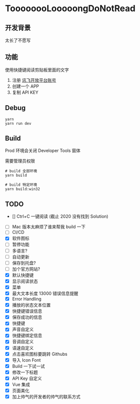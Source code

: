 # ToooooooLooooongDoNotRead

## 开发背景

太长了不愿写

## 功能

使用快捷键阅读剪贴板里面的文字


1. 注册 [讯飞开放平台账号](https://www.xfyun.cn/)
1. 创建一个 APP
1. 复制 API KEY


## Debug

```
yarn
yarn run dev
```

## Build

Prod 环境会关闭 Developer Tools 窗体

需要管理员权限

```
# build 全部环境
yarn build

# build 特定环境
yarn build:win32
```



## TODO

- [] Ctrl+C 一键阅读 (截止 2020 没有找到 Solution)
- [ ] Mac 版本太麻烦了谁来帮我 build 一下
- [ ] CI/CD
- [x] 软件图标
- [ ] 暂停功能
- [ ] 多语言?
- [ ] 自动更新
- [ ] 保存到托盘?
- [ ] 加个官方网站?
- [x] 默认快捷键
- [x] 显示阅读状态
- [x] 菜单
- [x] 最大文本长度 13000 错误信息提醒
- [x] Error Handling
- [x] 播放的状态文本位置
- [x] 快捷键错误信息
- [x] 保存成功的信息
- [x] 快捷键
- [x] 声音自定义
- [x] 快捷键绑定信息
- [x] 音调自定义
- [x] 语速自定义
- [x] 点击喜欢图标要跳转 Githubs
- [x] 导入 Icon Font
- [x] Build 一下试一试
- [x] 修改一下标题
- [x] API Key 自定义
- [x] Vue 集成
- [x] 页面美化
- [x] 加上帅气的开发者的帅气的联系方式
